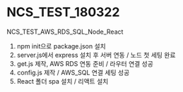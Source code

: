 # NCS_TEST_180322
NCS_TEST_AWS_RDS_SQL_Node_React

1. npm init으로 package.json 설치
2. server.js에서 express 설치 후 서버 연동 / 노드 첫 세팅 완료
3. get.js 제작, AWS RDS 연동 준비 / 라우터 연결 성공
4. config.js 제작 / AWS_SQL 연결 세팅 성공
5. React 폴더 spa 설치 / 리액트 설치

